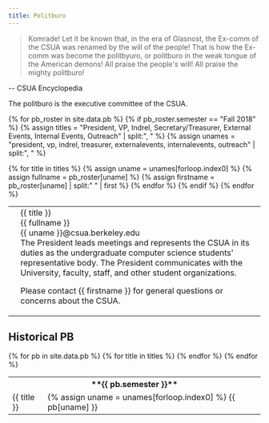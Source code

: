 ```yaml
---
title: Politburo
---
```


> Komrade! Let it be known that, in the era of Glasnost, the Ex-comm of the CSUA was renamed by the will of the people! That is how the Ex-comm was become the politbyuro, or politburo in the weak tongue of the American demons! All praise the people's will! All praise the mighty politburo!

-- CSUA Encyclopedia

The politburo is the executive committee of the CSUA.


{% for pb_roster in site.data.pb %}
{% if pb_roster.semester == "Fall 2018" %}
{% assign titles = "President, VP, Indrel, Secretary/Treasurer, External Events, Internal Events, Outreach" | split:", " %}
{% assign unames = "president, vp, indrel, treasurer, externalevents, internalevents, outreach" | split:", " %}
<table class="politburo">
{% for title in titles %}
{% assign uname = unames[forloop.index0] %}
{% assign fullname = pb_roster[uname] %}
{% assign firstname = pb_roster[uname] | split:" " | first %}
<tr>
<td>
<img class="photo-frame" src="">
</td>
<td>
<div class="title">{{ title }}</div>
<div class="name">{{ fullname }}</div>
<div class="email">{{ uname }}@csua.berkeley.edu</div>
<div markdown="1">
The President leads meetings and represents the CSUA in its duties as the
undergraduate computer science students' representative body. The President
communicates with the University, faculty, staff, and other student
organizations.

Please contact {{ firstname }} for general questions or concerns about the CSUA.
</div>
</td>
</tr>
{% endfor %}
{% endif %}
{% endfor %}
</table>

## Historical PB

<table class="pbroster">
{% for pb in site.data.pb %}
<tr>
<th markdown="1" colspan="2">
**{{ pb.semester }}**
</th>
</tr>
{% for title in titles %}
<tr>
<td class="title">
{{ title }}
</td>
<td class="name">
{% assign uname = unames[forloop.index0] %}
{{ pb[uname] }}
</td>
</tr>
{% endfor %}
{% endfor %}
</table>
